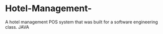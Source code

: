 # Hotel-Management-
A hotel management POS system that was built for a software engineering class. JAVA
